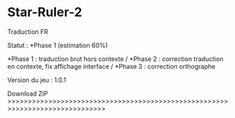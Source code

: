 # Star-Ruler-2
Traduction FR

Statut : *Phase 1 (estimation 60%)

*Phase 1 : traduction brut hors contexte /
*Phase 2 : correction traduction en contexte, fix affichage interface /
*Phase 3 : correction orthographe

Version du jeu : 1.0.1

Download ZIP >>>>>>>>>>>>>>>>>>>>>>>>>>>>>>>>>>>>>>>>>>>>>>>>>>>>>>>>>>>>>>>>>>>>>>>>>>>>>>
